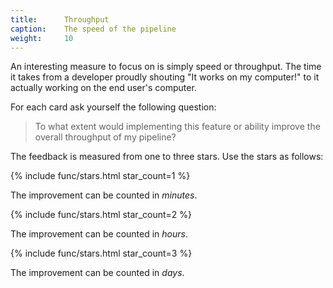 ```yaml
---
title:      Throughput
caption:    The speed of the pipeline
weight:     10
---
```


An interesting measure to focus on is simply speed or throughput.
The time it takes from a developer proudly shouting "It works on my computer!" to it actually working on the end user's computer.

For each card ask yourself the following question:

> To what extent would implementing this feature or ability improve the overall throughput of my pipeline?

The feedback is measured from one to three stars. Use the stars as follows:

{% include func/stars.html star_count=1 %}

The improvement can be counted in _minutes_.

{% include func/stars.html star_count=2 %}

The improvement can be counted in _hours_.

{% include func/stars.html star_count=3 %}

The improvement can be counted in _days_.
